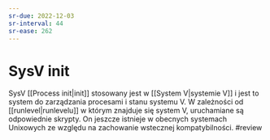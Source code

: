 ```yaml
---
sr-due: 2022-12-03
sr-interval: 44
sr-ease: 262
---
```


# SysV init
SysV [[Process init|init]] stosowany jest w [[System V|systemie V]] i jest to system do zarządzania procesami i stanu systemu V. W zależności od [[runlevel|runlevelu]] w którym znajduje się system V, uruchamiane są odpowiednie skrypty.
On jeszcze istnieje w obecnych systemach Unixowych ze względu na zachowanie wstecznej kompatybilności.
#review